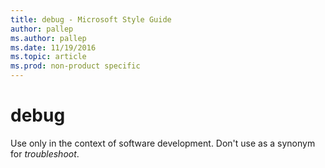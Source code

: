 ```yaml
---
title: debug - Microsoft Style Guide
author: pallep
ms.author: pallep
ms.date: 11/19/2016
ms.topic: article
ms.prod: non-product specific
---
```


# debug

Use only in the context of software development. Don't use as a synonym for *troubleshoot*. 
